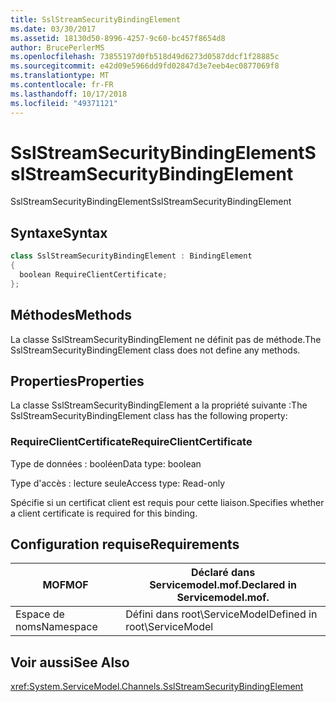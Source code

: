 ```yaml
---
title: SslStreamSecurityBindingElement
ms.date: 03/30/2017
ms.assetid: 18130d50-8996-4257-9c60-bc457f8654d8
author: BrucePerlerMS
ms.openlocfilehash: 73855197d0fb518d49d6273d0587ddcf1f28885c
ms.sourcegitcommit: e42d09e5966dd9fd02847d3e7eeb4ec0877069f8
ms.translationtype: MT
ms.contentlocale: fr-FR
ms.lasthandoff: 10/17/2018
ms.locfileid: "49371121"
---
```

# <a name="sslstreamsecuritybindingelement"></a><span data-ttu-id="4919c-102">SslStreamSecurityBindingElement</span><span class="sxs-lookup"><span data-stu-id="4919c-102">SslStreamSecurityBindingElement</span></span>
<span data-ttu-id="4919c-103">SslStreamSecurityBindingElement</span><span class="sxs-lookup"><span data-stu-id="4919c-103">SslStreamSecurityBindingElement</span></span>  
  
## <a name="syntax"></a><span data-ttu-id="4919c-104">Syntaxe</span><span class="sxs-lookup"><span data-stu-id="4919c-104">Syntax</span></span>  
  
```csharp
class SslStreamSecurityBindingElement : BindingElement  
{  
  boolean RequireClientCertificate;  
};  
```  
  
## <a name="methods"></a><span data-ttu-id="4919c-105">Méthodes</span><span class="sxs-lookup"><span data-stu-id="4919c-105">Methods</span></span>  
 <span data-ttu-id="4919c-106">La classe SslStreamSecurityBindingElement ne définit pas de méthode.</span><span class="sxs-lookup"><span data-stu-id="4919c-106">The SslStreamSecurityBindingElement class does not define any methods.</span></span>  
  
## <a name="properties"></a><span data-ttu-id="4919c-107">Properties</span><span class="sxs-lookup"><span data-stu-id="4919c-107">Properties</span></span>  
 <span data-ttu-id="4919c-108">La classe SslStreamSecurityBindingElement a la propriété suivante :</span><span class="sxs-lookup"><span data-stu-id="4919c-108">The SslStreamSecurityBindingElement class has the following property:</span></span>  
  
### <a name="requireclientcertificate"></a><span data-ttu-id="4919c-109">RequireClientCertificate</span><span class="sxs-lookup"><span data-stu-id="4919c-109">RequireClientCertificate</span></span>  
 <span data-ttu-id="4919c-110">Type de données : booléen</span><span class="sxs-lookup"><span data-stu-id="4919c-110">Data type: boolean</span></span>  
  
 <span data-ttu-id="4919c-111">Type d'accès : lecture seule</span><span class="sxs-lookup"><span data-stu-id="4919c-111">Access type: Read-only</span></span>  
  
 <span data-ttu-id="4919c-112">Spécifie si un certificat client est requis pour cette liaison.</span><span class="sxs-lookup"><span data-stu-id="4919c-112">Specifies whether a client certificate is required for this binding.</span></span>  
  
## <a name="requirements"></a><span data-ttu-id="4919c-113">Configuration requise</span><span class="sxs-lookup"><span data-stu-id="4919c-113">Requirements</span></span>  
  
|<span data-ttu-id="4919c-114">MOF</span><span class="sxs-lookup"><span data-stu-id="4919c-114">MOF</span></span>|<span data-ttu-id="4919c-115">Déclaré dans Servicemodel.mof.</span><span class="sxs-lookup"><span data-stu-id="4919c-115">Declared in Servicemodel.mof.</span></span>|  
|---------|-----------------------------------|  
|<span data-ttu-id="4919c-116">Espace de noms</span><span class="sxs-lookup"><span data-stu-id="4919c-116">Namespace</span></span>|<span data-ttu-id="4919c-117">Défini dans root\ServiceModel</span><span class="sxs-lookup"><span data-stu-id="4919c-117">Defined in root\ServiceModel</span></span>|  
  
## <a name="see-also"></a><span data-ttu-id="4919c-118">Voir aussi</span><span class="sxs-lookup"><span data-stu-id="4919c-118">See Also</span></span>  
 <xref:System.ServiceModel.Channels.SslStreamSecurityBindingElement>
